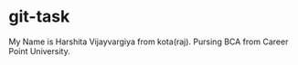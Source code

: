 # git-task
My Name is Harshita Vijayvargiya from kota(raj). Pursing BCA from Career Point University.
